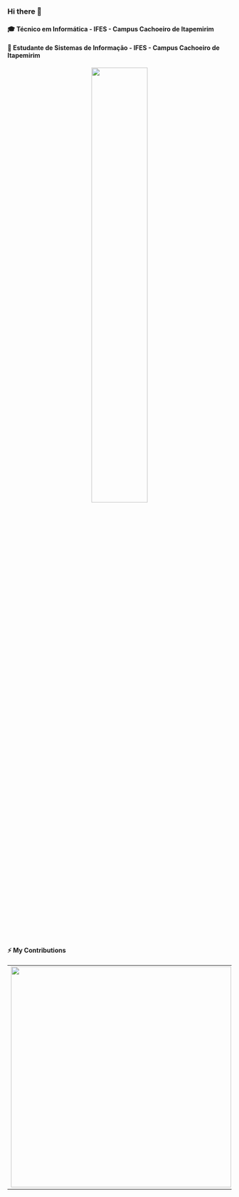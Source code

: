 ### Hi there 👋
#### 🎓 Técnico em Informática - IFES - Campus Cachoeiro de Itapemirim
#### 🌱 Estudante de Sistemas de Informação - IFES - Campus Cachoeiro de Itapemirim
<p align="center">
 <img 
      width="50%" 
      src="http://49.media.tumblr.com/7716ef547264521e476a067b1c8d2717/tumblr_mevr65Tt1i1s0odt8o1_500.gif" />
</p>

#### ⚡ My Contributions

<center>
  <table style="overflow:hidden;">
    <tr>
        <td><img width="495px" align="left" src="https://github-readme-stats.vercel.app/api?username=fbuenod&count_private=true&show_icons=true" /></td>
        <td><img width="400px" align="left" src="https://github-readme-stats.vercel.app/api/top-langs/?username=fbuenod&hide=html&layout=compact" /></td>
    </tr>   
  </table>
</center> 
